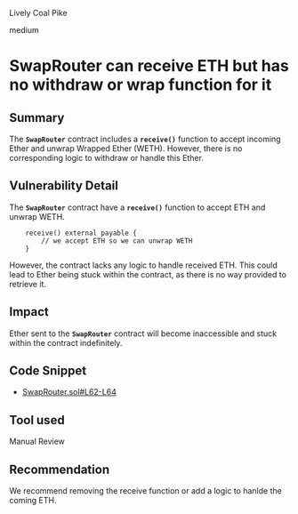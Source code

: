 Lively Coal Pike

medium

# SwapRouter can receive ETH but has no withdraw or wrap function for it
## Summary

The **`SwapRouter`** contract includes a **`receive()`** function to accept incoming Ether and unwrap Wrapped Ether (WETH). However, there is no corresponding logic to withdraw or handle this Ether.

## Vulnerability Detail

The **`SwapRouter`** contract have a **`receive()`** function to accept ETH and unwrap WETH.

```solidity
    receive() external payable {
        // we accept ETH so we can unwrap WETH
    }
```

However, the contract lacks any logic to handle received ETH. This could lead to Ether being stuck within the contract, as there is no way provided to retrieve it.

## Impact

Ether sent to the **`SwapRouter`** contract will become inaccessible and stuck within the contract indefinitely.

## Code Snippet

- [SwapRouter.sol#L62-L64](https://github.com/sherlock-audit/2023-06-tokemak/blob/main/v2-core-audit-2023-07-14/src/swapper/SwapRouter.sol#L62-L64)

## Tool used

Manual Review

## Recommendation

We recommend removing the receive function or add a logic to hanlde the coming ETH.
